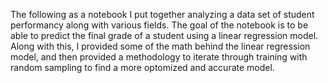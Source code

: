 The following as a notebook I put together analyzing a data set of student performancy along with various fields. The goal of the notebook is to be able to predict the final grade of a student using a linear regression model. Along with this, I provided some of the math behind the linear regression model, and then provided a methodology to iterate through training with random sampling to find a more optomized and accurate model.
